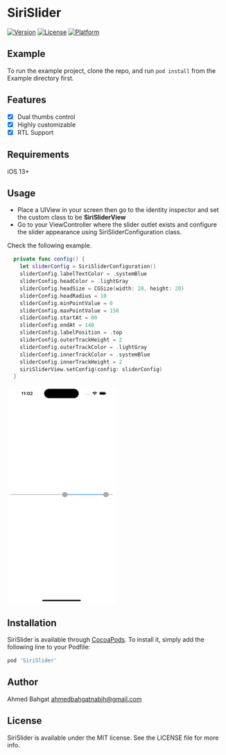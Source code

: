 # SiriSlider

[![Version](https://img.shields.io/cocoapods/v/SiriSlider.svg?style=flat)](https://cocoapods.org/pods/SiriSlider)
[![License](https://img.shields.io/cocoapods/l/SiriSlider.svg?style=flat)](https://cocoapods.org/pods/SiriSlider)
[![Platform](https://img.shields.io/cocoapods/p/SiriSlider.svg?style=flat)](https://cocoapods.org/pods/SiriSlider)

## Example

To run the example project, clone the repo, and run `pod install` from the Example directory first.


## Features
- [x] Dual thumbs control
- [x] Highly customizable
- [x] RTL Support

## Requirements
iOS 13+

## Usage
- Place a UIView in your screen then go to the identity inspector and set the custom class to be **SiriSliderView**
- Go to your ViewController where the slider outlet exists and configure the slider appearance using SiriSliderConfiguration class.

Check the following example.
```swift
  private func config() {
    let sliderConfig = SiriSliderConfiguration()
    sliderConfig.labelTextColor = .systemBlue
    sliderConfig.headColor = .lightGray
    sliderConfig.headSize = CGSize(width: 20, height: 20)
    sliderConfig.headRadius = 10
    sliderConfig.minPointValue = 0
    sliderConfig.maxPointValue = 150
    sliderConfig.startAt = 80
    sliderConfig.endAt = 140
    sliderConfig.labelPosition = .top
    sliderConfig.outerTrackHeight = 2
    sliderConfig.outerTrackColor = .lightGray
    sliderConfig.innerTrackColor = .systemBlue
    sliderConfig.innerTrackHeight = 2
    siriSliderView.setConfig(config: sliderConfig)
  }
```
<img src="https://github.com/ahmedbahgaten/SiriSlider/blob/main/Example.png" alt="Alt text" width="250" height="500">



## Installation

SiriSlider is available through [CocoaPods](https://cocoapods.org). To install
it, simply add the following line to your Podfile:

```ruby
pod 'SiriSlider'
```

## Author

Ahmed Bahgat ahmedbahgatnabih@gmail.com

## License

SiriSlider is available under the MIT license. See the LICENSE file for more info.
